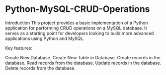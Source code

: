 # Python-MySQL-CRUD-Operations

Introduction
This project provides a basic implementation of a Python application for performing CRUD operations on a MySQL database. 
It serves as a starting point for developers looking to build more advanced applications using Python and MySQL.

Key features:

Create New Database.
Create New Table in Database.
Create records in the database.
Read records from the database.
Update records in the database.
Delete records from the database.
